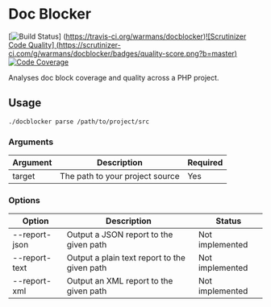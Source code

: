 Doc Blocker
===========
[![Build Status](https://travis-ci.org/warmans/docblocker.svg?branch=master)] (https://travis-ci.org/warmans/docblocker)[![Scrutinizer Code Quality] (https://scrutinizer-ci.com/g/warmans/docblocker/badges/quality-score.png?b=master)](https://scrutinizer-ci.com/g/warmans/docblocker/?branch=master)[![Code Coverage](https://scrutinizer-ci.com/g/warmans/docblocker/badges/coverage.png?b=master)](https://scrutinizer-ci.com/g/warmans/docblocker/?branch=master)

Analyses doc block coverage and quality across a PHP project.

## Usage

    ./docblocker parse /path/to/project/src

### Arguments

| Argument      | Description                                   | Required          |
| ------------- | --------------------------------------------- | ----------------- |
| target        | The path to your project source               | Yes               |


### Options

| Option        | Description                                   | Status            |
| ------------- | --------------------------------------------- | ----------------- |
| --report-json | Output a JSON report to the given path        | Not implemented   |
| --report-text | Output a plain text report to the given path  | Not implemented   |
| --report-xml  | Output an XML report to the given path        | Not implemented   |